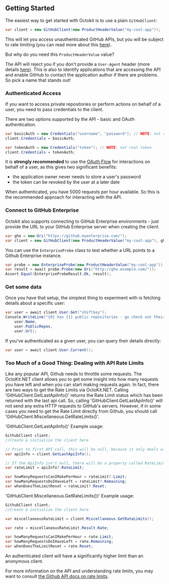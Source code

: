 ## Getting Started

The easiest way to get started with Octokit is to use a plain `GitHubClient`:

```csharp
var client = new GitHubClient(new ProductHeaderValue("my-cool-app"));
```

This will let you access unauthenticated GitHub APIs, but you will be subject to rate limiting (you can read more about this [here](https://developer.github.com/v3/#rate-limiting)).

But why do you need this `ProductHeaderValue` value?

The API will reject you if you don't provide a `User-Agent` header (more details [here](https://developer.github.com/v3/#user-agent-required)). This is also to identify applications that are accessing the API and enable GitHub to contact the application author if there are problems. So pick a name that stands out!

### Authenticated Access

If you want to access private repositories or perform actions on behalf of a user, you need to pass credentials to the client.

There are two options supported by the API - basic and OAuth authentication.

```csharp
var basicAuth = new Credentials("username", "password"); // NOTE: not real credentials
client.Credentials = basicAuth;
```

```csharp
var tokenAuth = new Credentials("token"); // NOTE: not real token
client.Credentials = tokenAuth;
```

It is **strongly recommended** to use the [OAuth Flow](https://github.com/octokit/octokit.net/blob/master/docs/oauth-flow.md) for interactions on behalf of a user, as this gives two significant benefits:

 - the application owner never needs to store a user's password
 - the token can be revoked by the user at a later date

When authenticated, you have 5000 requests per hour available. So this is the recommended approach for interacting with the API.

### Connect to GitHub Enterprise

Octokit also supports connecting to GitHub Enterprise environments - just provide the URL to your GitHub Enterprise server when creating the client.

```csharp
var ghe = new Uri("https://github.myenterprise.com/");
var client = new GitHubClient(new ProductHeaderValue("my-cool-app"), ghe);
```

You can use the `EnterpriseProbe` class to test whether a URL points to a Github Enterprise instance.

```csharp
var probe = new EnterpriseProbe(new ProductHeaderValue("my-cool-app"));
var result = await probe.Probe(new Uri("http://ghe.example.com/"));
Assert.Equal(EnterpriseProbeResult.Ok, result); 
```

### Get some data

Once you have that setup, the simplest thing to experiment with is fetching details about a specific user:

```csharp
var user = await client.User.Get("shiftkey");
Console.WriteLine("{0} has {1} public repositories - go check out their profile at {2}",
	user.Name,
	user.PublicRepos,
	user.Url);
```

If you've authenticated as a given user, you can query their details directly:

```csharp
var user = await client.User.Current();
```

### Too Much of a Good Thing: Dealing with API Rate Limits
Like any popular API, Github needs to throttle some requests. The OctoKit.NET client allows you to get some insight into how many requests you have left and when you can start making requests again. In fact, there are two ways to get the Rate Limits via OctoKit.NET. Calling 'GitHubClient.GetLastApiInfo()' returns the Rate Limit status which has been returned with the last api call. So, calling 'GitHubClient.GetLastApiInfo()' will not send any extra HTTP requests to GitHub's servers. However, if in some cases you need to get the Rate Limit directly from Github, you should call 'GitHubClient.Miscellaneous.GetRateLimits()'.

'GitHubClient.GetLastApiInfo()' Example usage:

```csharp
GithubClient client; 
//Create & initialize the client here

// Prior to first API call, this will be null, because it only deals with the last call.
var apiInfo = client.GetLastApiInfo();

// If the ApiInfo isn't null, there will be a property called RateLimit
var rateLimit = apiInfo?.RateLimit;

var howManyRequestsCanIMakePerHour = rateLimit?.Limit;
var howManyRequestsDoIHaveLeft = rateLimit?.Remaining;
var whenDoesTheLimitReset = rateLimit?.Reset;
```

'GitHubClient.Miscellaneous.GetRateLimits())' Example usage:

```csharp
GithubClient client; 
//Create & initialize the client here

var miscellaneousRateLimit = client.Miscellaneous.GetRateLimits();

var rate = miscellaneousRateLimit.Result.Rate;

var howManyRequestsCanIMakePerHour = rate.Limit;
var howManyRequestsDoIHaveLeft = rate.Remaining;
var whenDoesTheLimitReset = rate.Reset;
```

An authenticated client will have a significantly higher limit than an anonymous client. 

For more information on the API and understanding rate limits, you may want to consult [the Github API docs on rate limits](https://developer.github.com/v3/#rate-limiting).
